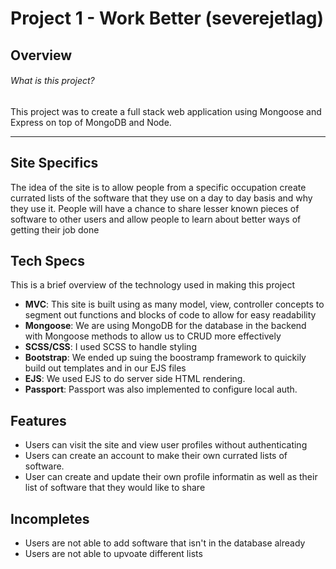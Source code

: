 # Project 1 - Work Better (severejetlag)

## Overview

###### What is this project?

This project was to create a full stack web application using Mongoose and Express on top of MongoDB and Node. 

---

## Site Specifics

The idea of the site is to allow people from a specific occupation create currated lists of the software that they use on a day to day basis and why they use it. People will have a chance to share lesser known pieces of software to other users and allow people to learn about better ways of getting their job done

## Tech Specs

This is a brief overview of the technology used in making this project

* **MVC**: This site is built using as many model, view, controller concepts to segment out functions and blocks of code to allow for easy readability 
* **Mongoose**: We are using MongoDB for the database in the backend with Mongoose methods to allow us to CRUD more effectively 
* **SCSS/CSS**: I used SCSS to handle styling
* **Bootstrap**: We ended up suing the boostramp framework to quickily build out templates and in our EJS files
* **EJS**: We used EJS to do server side HTML rendering. 
* **Passport**: Passport was also implemented to configure local auth. 

## Features

* Users can visit the site and view user profiles without authenticating 
* Users can create an account to make their own currated lists of software. 
* User can create and update their own profile informatin as well as their list of software that they would like to share 

## Incompletes

* Users are not able to add software that isn't in the database already
* Users are not able to upvoate different lists 




